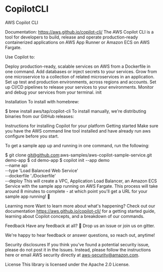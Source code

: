 # CopilotCLI
AWS Copilot CLI

Documentation: https://aws.github.io/copilot-cli/
The AWS Copilot CLI is a tool for developers to build, release and operate production-ready containerized applications on AWS App Runner or Amazon ECS on AWS Fargate.

Use Copilot to:

Deploy production-ready, scalable services on AWS from a Dockerfile in one command.
Add databases or inject secrets to your services.
Grow from one microservice to a collection of related microservices in an application.
Set up test and production environments, across regions and accounts.
Set up CI/CD pipelines to release your services to your environments.
Monitor and debug your services from your terminal.
init

Installation
To install with homebrew:

$ brew install aws/tap/copilot-cli
To install manually, we're distributing binaries from our GitHub releases:

Instructions for installing Copilot for your platform
Getting started
Make sure you have the AWS command line tool installed and have already run aws configure before you start.

To get a sample app up and running in one command, run the following:

$ git clone git@github.com:aws-samples/aws-copilot-sample-service.git demo-app
$ cd demo-app
$ copilot init --app demo                \
  --name api                             \
  --type 'Load Balanced Web Service'     \
  --dockerfile './Dockerfile'            \
  --deploy
This will create a VPC, Application Load Balancer, an Amazon ECS Service with the sample app running on AWS Fargate. This process will take around 8 minutes to complete - at which point you'll get a URL for your sample app running! 🚀

Learning more
Want to learn more about what's happening? Check out our documentation https://aws.github.io/copilot-cli/ for a getting started guide, learning about Copilot concepts, and a breakdown of our commands.

Feedback
Have any feedback at all? 🙏 Drop us an issue or join us on gitter.

We're happy to hear feedback or answer questions, so reach out, anytime!

Security disclosures
If you think you’ve found a potential security issue, please do not post it in the Issues. Instead, please follow the instructions here or email AWS security directly at aws-security@amazon.com.

License
This library is licensed under the Apache 2.0 License.
